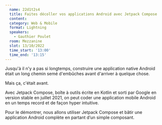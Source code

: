 ```yaml
---
  name: 22d1t2s4
  title: Faites décoller vos applications Android avec Jetpack Compose
  content:
  category: Web & Mobile
  format: Lightning
  speakers: 
    - Gauthier Poulet
  room: Mezzanine
  slot: 13/10/2022
  time_start: '13:00'
  time_end: '13:15'
---
```

Jusqu'à il n'y a pas si longtemps, construire une application native Android était un long chemin semé d'embûches avant d'arriver à quelque chose.

Mais ça, c'était avant.

Avec Jetpack Compose, boîte à outils écrite en Kotlin et sorti par Google en version stable en juillet 2021, on peut coder une application mobile Android en un temps record et de façon hyper intuitive.

Pour le démontrer, nous allons utiliser Jetpack Compose et bâtir une application Android complète en partant d’un simple composant.
